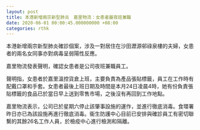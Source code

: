 ```yaml
---
layout: post
title: 本港新增兩宗新型肺炎　嘉里物流：女患者屬夜班兼職
date: 2020-06-01 00:00:45.000000000 +08:00
categories: rthk
---
```


本港新增兩宗新型肺炎確診個案，涉及一對居住在沙田瀝源邨祿泉樓的夫婦，女患者的兩名女同事亦對病毒呈弱陽性反應。

嘉里物流發表聲明，確認女患者是公司夜班兼職員工。

聲明指，女患者於嘉里溫控貨倉上班，主要負責為產品張貼標籤，員工在工作時有配戴口罩和手套。女患者最後上班日期及時間是本月24日凌晨4時，她有份負責張貼標籤的食品已於當日早上送到零售市場，之後沒有再回到工作地點。

嘉里物流表示，公司已於星期六停止該肇事設施的運作，並進行徹底消毒。食環署昨日亦已為該設施再進行徹底消毒。衞生防護中心目前已安排與確診員工有密切聯繫的其餘26名工作人員，於檢疫中心進行檢測和隔離。
